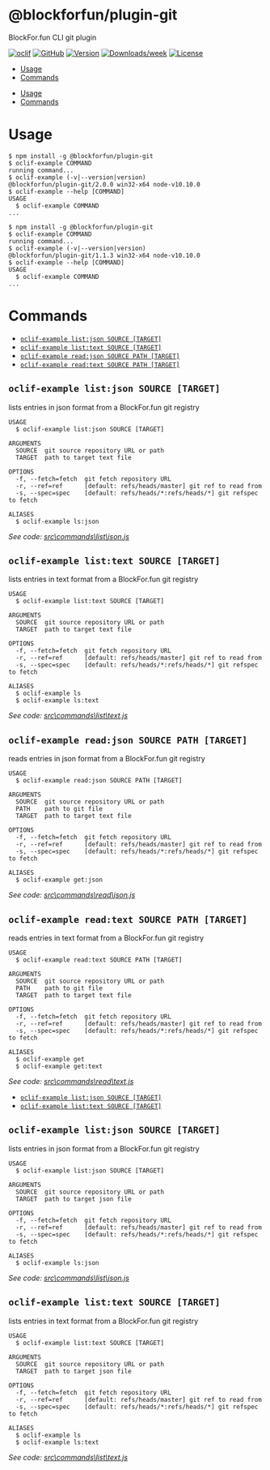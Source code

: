 @blockforfun/plugin-git
===

BlockFor.fun CLI git plugin

[![oclif](https://img.shields.io/badge/cli-oclif-brightgreen.svg)](https://oclif.io)
[![GitHub](https://img.shields.io/github/stars/blockforfun/cli.svg?logo=github)](https://github.com/blockforfun/cli/tree/master/plugins/plugin-git)
[![Version](https://img.shields.io/npm/v/@blockforfun/plugin-git.svg?logo=npm)](https://npmjs.org/package/@blockforfun/plugin-git)
[![Downloads/week](https://img.shields.io/npm/dw/@blockforfun/plugin-git.svg?logo=npm)](https://npmjs.org/package/@blockforfun/plugin-git)
[![License](https://img.shields.io/npm/l/@blockforfun/cli.svg?logo=github)](https://github.com/blockforfun/cli/blob/master/plugins/plugin-git/package.json)

<!-- toc -->
* [Usage](#usage)
* [Commands](#commands)
<!-- tocstop -->
* [Usage](#usage)
* [Commands](#commands)
<!-- tocstop -->
# Usage
<!-- usage -->
```sh-session
$ npm install -g @blockforfun/plugin-git
$ oclif-example COMMAND
running command...
$ oclif-example (-v|--version|version)
@blockforfun/plugin-git/2.0.0 win32-x64 node-v10.10.0
$ oclif-example --help [COMMAND]
USAGE
  $ oclif-example COMMAND
...
```
<!-- usagestop -->
```sh-session
$ npm install -g @blockforfun/plugin-git
$ oclif-example COMMAND
running command...
$ oclif-example (-v|--version|version)
@blockforfun/plugin-git/1.1.3 win32-x64 node-v10.10.0
$ oclif-example --help [COMMAND]
USAGE
  $ oclif-example COMMAND
...
```
<!-- usagestop -->
# Commands
<!-- commands -->
* [`oclif-example list:json SOURCE [TARGET]`](#oclif-example-listjson-source-target)
* [`oclif-example list:text SOURCE [TARGET]`](#oclif-example-listtext-source-target)
* [`oclif-example read:json SOURCE PATH [TARGET]`](#oclif-example-readjson-source-path-target)
* [`oclif-example read:text SOURCE PATH [TARGET]`](#oclif-example-readtext-source-path-target)

## `oclif-example list:json SOURCE [TARGET]`

lists entries in json format from a BlockFor.fun git registry

```
USAGE
  $ oclif-example list:json SOURCE [TARGET]

ARGUMENTS
  SOURCE  git source repository URL or path
  TARGET  path to target text file

OPTIONS
  -f, --fetch=fetch  git fetch repository URL
  -r, --ref=ref      [default: refs/heads/master] git ref to read from
  -s, --spec=spec    [default: refs/heads/*:refs/heads/*] git refspec to fetch

ALIASES
  $ oclif-example ls:json
```

_See code: [src\commands\list\json.js](https://github.com/blockforfun/cli/blob/v2.0.0/src\commands\list\json.js)_

## `oclif-example list:text SOURCE [TARGET]`

lists entries in text format from a BlockFor.fun git registry

```
USAGE
  $ oclif-example list:text SOURCE [TARGET]

ARGUMENTS
  SOURCE  git source repository URL or path
  TARGET  path to target text file

OPTIONS
  -f, --fetch=fetch  git fetch repository URL
  -r, --ref=ref      [default: refs/heads/master] git ref to read from
  -s, --spec=spec    [default: refs/heads/*:refs/heads/*] git refspec to fetch

ALIASES
  $ oclif-example ls
  $ oclif-example ls:text
```

_See code: [src\commands\list\text.js](https://github.com/blockforfun/cli/blob/v2.0.0/src\commands\list\text.js)_

## `oclif-example read:json SOURCE PATH [TARGET]`

reads entries in json format from a BlockFor.fun git registry

```
USAGE
  $ oclif-example read:json SOURCE PATH [TARGET]

ARGUMENTS
  SOURCE  git source repository URL or path
  PATH    path to git file
  TARGET  path to target text file

OPTIONS
  -f, --fetch=fetch  git fetch repository URL
  -r, --ref=ref      [default: refs/heads/master] git ref to read from
  -s, --spec=spec    [default: refs/heads/*:refs/heads/*] git refspec to fetch

ALIASES
  $ oclif-example get:json
```

_See code: [src\commands\read\json.js](https://github.com/blockforfun/cli/blob/v2.0.0/src\commands\read\json.js)_

## `oclif-example read:text SOURCE PATH [TARGET]`

reads entries in text format from a BlockFor.fun git registry

```
USAGE
  $ oclif-example read:text SOURCE PATH [TARGET]

ARGUMENTS
  SOURCE  git source repository URL or path
  PATH    path to git file
  TARGET  path to target text file

OPTIONS
  -f, --fetch=fetch  git fetch repository URL
  -r, --ref=ref      [default: refs/heads/master] git ref to read from
  -s, --spec=spec    [default: refs/heads/*:refs/heads/*] git refspec to fetch

ALIASES
  $ oclif-example get
  $ oclif-example get:text
```

_See code: [src\commands\read\text.js](https://github.com/blockforfun/cli/blob/v2.0.0/src\commands\read\text.js)_
<!-- commandsstop -->
* [`oclif-example list:json SOURCE [TARGET]`](#oclif-example-listjson-source-target)
* [`oclif-example list:text SOURCE [TARGET]`](#oclif-example-listtext-source-target)

## `oclif-example list:json SOURCE [TARGET]`

lists entries in json format from a BlockFor.fun git registry

```
USAGE
  $ oclif-example list:json SOURCE [TARGET]

ARGUMENTS
  SOURCE  git source repository URL or path
  TARGET  path to target json file

OPTIONS
  -f, --fetch=fetch  git fetch repository URL
  -r, --ref=ref      [default: refs/heads/master] git ref to read from
  -s, --spec=spec    [default: refs/heads/*:refs/heads/*] git refspec to fetch

ALIASES
  $ oclif-example ls:json
```

_See code: [src\commands\list\json.js](https://github.com/blockforfun/cli/blob/v1.1.3/src\commands\list\json.js)_

## `oclif-example list:text SOURCE [TARGET]`

lists entries in text format from a BlockFor.fun git registry

```
USAGE
  $ oclif-example list:text SOURCE [TARGET]

ARGUMENTS
  SOURCE  git source repository URL or path
  TARGET  path to target json file

OPTIONS
  -f, --fetch=fetch  git fetch repository URL
  -r, --ref=ref      [default: refs/heads/master] git ref to read from
  -s, --spec=spec    [default: refs/heads/*:refs/heads/*] git refspec to fetch

ALIASES
  $ oclif-example ls
  $ oclif-example ls:text
```

_See code: [src\commands\list\text.js](https://github.com/blockforfun/cli/blob/v1.1.3/src\commands\list\text.js)_
<!-- commandsstop -->
